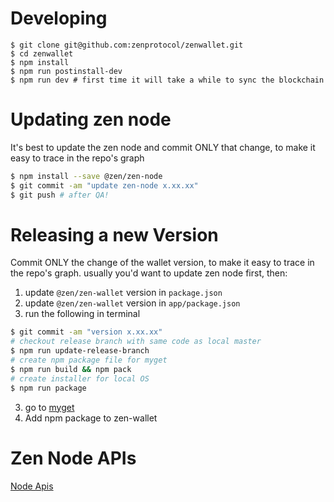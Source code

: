 # Developing
```
$ git clone git@github.com:zenprotocol/zenwallet.git
$ cd zenwallet
$ npm install
$ npm run postinstall-dev
$ npm run dev # first time it will take a while to sync the blockchain
```

# Updating zen node
It's best to update the zen node and commit ONLY that change, to make it easy to trace in the repo's graph
```bash
$ npm install --save @zen/zen-node
$ git commit -am "update zen-node x.xx.xx"
$ git push # after QA!
```

# Releasing a new Version
Commit ONLY the change of the wallet version, to make it easy to trace in the repo's graph.
usually you'd want to update zen node first, then:
1. update `@zen/zen-wallet` version in `package.json`
1. update `@zen/zen-wallet` version in `app/package.json`
1. run the following in terminal

```bash
$ git commit -am "version x.xx.xx"
# checkout release branch with same code as local master
$ npm run update-release-branch
# create npm package file for myget
$ npm run build && npm pack
# create installer for local OS
$ npm run package
```

3. go to [myget](https://www.myget.org/feed/Packages/zenprotocol)
4. Add npm package to zen-wallet

# Zen Node APIs
[Node Apis](https://gitlab.com/zenprotocol/zenprotocol/blob/master/src/Api/Server.fs)
